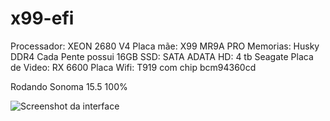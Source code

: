 # x99-efi

Processador: XEON 2680 V4
Placa mãe: X99 MR9A PRO
Memorias:  Husky DDR4 Cada Pente possui 16GB
SSD: SATA ADATA
HD: 4 tb Seagate
Placa de Video: RX 6600
Placa Wifi: T919 com chip bcm94360cd

Rodando Sonoma 15.5 100%

![Screenshot da interface]([https://github.com/DevRBezerra/EFI-X99/blob/main/Screenshot%202025-06-18%20at%2017.44.45.png](https://github.com/DevRBezerra/x99-efi/blob/main/Screenshot%202025-06-18%20at%2017.44.45.png))
